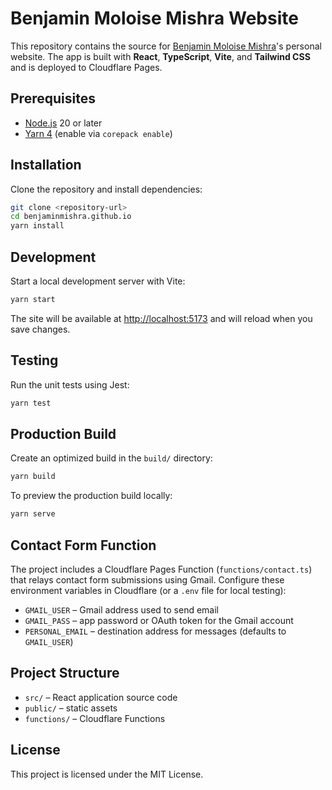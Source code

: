 # Benjamin Moloise Mishra Website

This repository contains the source for [Benjamin Moloise Mishra](https://benjaminmishra.github.io)'s personal website. The app is built with **React**, **TypeScript**, **Vite**, and **Tailwind CSS** and is deployed to Cloudflare Pages.

## Prerequisites

- [Node.js](https://nodejs.org/) 20 or later
- [Yarn 4](https://yarnpkg.com/getting-started/install) (enable via `corepack enable`)

## Installation

Clone the repository and install dependencies:

```bash
git clone <repository-url>
cd benjaminmishra.github.io
yarn install
```

## Development

Start a local development server with Vite:

```bash
yarn start
```

The site will be available at [http://localhost:5173](http://localhost:5173) and will reload when you save changes.

## Testing

Run the unit tests using Jest:

```bash
yarn test
```

## Production Build

Create an optimized build in the `build/` directory:

```bash
yarn build
```

To preview the production build locally:

```bash
yarn serve
```

## Contact Form Function

The project includes a Cloudflare Pages Function (`functions/contact.ts`) that relays contact form submissions using Gmail. Configure these environment variables in Cloudflare (or a `.env` file for local testing):

- `GMAIL_USER` – Gmail address used to send email
- `GMAIL_PASS` – app password or OAuth token for the Gmail account
- `PERSONAL_EMAIL` – destination address for messages (defaults to `GMAIL_USER`)

## Project Structure

- `src/` – React application source code
- `public/` – static assets
- `functions/` – Cloudflare Functions

## License

This project is licensed under the MIT License.

